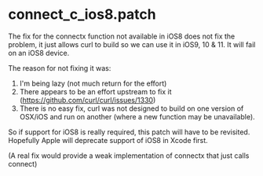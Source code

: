 # connect_c_ios8.patch
The fix for the connectx function not available in iOS8 does not fix the problem,
it just allows curl to build so we can use it in iOS9, 10 & 11. It will fail on
an iOS8 device.

The reason for not fixing it was:

1. I'm being lazy (not much return for the effort)
2. There appears to be an effort upstream to fix it (https://github.com/curl/curl/issues/1330)
3. There is no easy fix, curl was not designed to build on one version of OSX/iOS and run on
   another (where a new function may be unavailable).

So if support for iOS8 is really required, this patch will have to be revisited. Hopefully
Apple will deprecate support of iOS8 in Xcode first.

(A real fix would provide a weak implementation of connectx that just calls connect)
